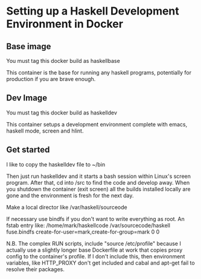 Setting up a Haskell Development Environment in Docker 
======================================================

Base image
----------
You must tag this docker build as haskellbase

This container is the base for running any haskell programs, potentially for production if you are brave enough.

Dev Image
---------
You must tag this docker build as haskelldev

This container setups a development environment complete with emacs, haskell mode, screen and hlint.

Get started
-----------
I like to copy the haskelldev file to ~/bin

Then just run haskelldev and it starts a bash session within Linux's screen program.
After that, cd into /src to find the code and develop away. When you shutdown the container (exit screen) all the builds installed locally are gone and the environment is fresh for the next day.

Make a local director like /var/haskell/sourceode

If necessary use bindfs if you don't want to write everything as root. An fstab entry like:
/home/mark/haskellcode /var/sourcecode/haskell fuse.bindfs create-for-user=mark,create-for-group=mark 0 0

N.B.
The complex RUN scripts, include "source /etc/profile"  because I actually use a slightly longer base Dockerfile at work that copies proxy config to the container's profile.
If I don't include this, then environment variables, like HTTP_PROXY don't get included and cabal and apt-get fail to resolve their packages.
